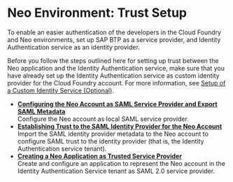 <!-- loio55d36644fc094a39b6d43f267de0343e -->

# Neo Environment: Trust Setup

To enable an easier authentication of the developers in the Cloud Foundry and Neo environments, set up SAP BTP as a service provider, and Identity Authentication service as an identity provider.

Before you follow the steps outlined here for setting up trust between the Neo application and the Identity Authentication service, make sure that you have already set up the Identity Authentication service as custom identity provider for the Cloud Foundry account. For more information, see [Setup of a Custom Identity Service \(Optional\)](Setup_of_a_Custom_Identity_Service_(Optional)_550251a.md).

-   **[Configuring the Neo Account as SAML Service Provider and Export SAML Metadata](Configuring_the_Neo_Account_as_SAML_Service_Provider_and_Export_SAML_Metadata_107f1ca.md "Configure the Neo account as local SAML service provider.")**  
Configure the Neo account as local SAML service provider.
-   **[Establishing Trust to the SAML Identity Provider for the Neo Account](Establishing_Trust_to_the_SAML_Identity_Provider_for_the_Neo_Account_7b24170.md "Import the SAML identity provider metadata to the Neo account to configure SAML trust to the identity provider (that is, the Identity
		Authentication service tenant).")**  
Import the SAML identity provider metadata to the Neo account to configure SAML trust to the identity provider \(that is, the Identity Authentication service tenant\).
-   **[Creating a Neo Application as Trusted Service Provider](Creating_a_Neo_Application_as_Trusted_Service_Provider_8c567f5.md "Create and configure an application to represent the Neo account in the Identity Authentication Service tenant as SAML 2.0 service
		provider.")**  
Create and configure an application to represent the Neo account in the Identity Authentication Service tenant as SAML 2.0 service provider.

